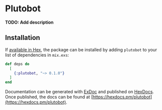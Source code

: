 # Plutobot

**TODO: Add description**

## Installation

If [available in Hex](https://hex.pm/docs/publish), the package can be installed
by adding `plutobot` to your list of dependencies in `mix.exs`:

```elixir
def deps do
  [
    {:plutobot, "~> 0.1.0"}
  ]
end
```

Documentation can be generated with [ExDoc](https://github.com/elixir-lang/ex_doc)
and published on [HexDocs](https://hexdocs.pm). Once published, the docs can
be found at [https://hexdocs.pm/plutobot](https://hexdocs.pm/plutobot).

